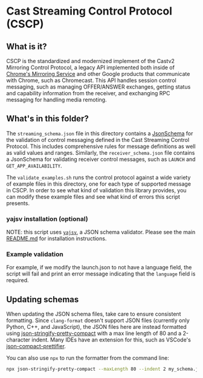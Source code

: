 # Cast Streaming Control Protocol (CSCP)

## What is it?

CSCP is the standardized and modernized implement of the Castv2 Mirroring
Control Protocol, a legacy API implemented both inside of
[Chrome's Mirroring Service](https://source.chromium.org/chromium/chromium/src/+/master:components/mirroring/service/receiver_response.h;l=75?q=receiverresponse%20&ss=chromium%2Fchromium%2Fsrc)
and other Google products that communicate with
Chrome, such as Chromecast. This API handles session control messaging, such as
managing OFFER/ANSWER exchanges, getting status and capability information from
the receiver, and exchanging RPC messaging for handling media remoting.

## What's in this folder?

The `streaming_schema.json` file in this directory contains a
[JsonSchema](https://json-schema.org/) for the validation of control messaging
defined in the Cast Streaming Control Protocol. This includes comprehensive
rules for message definitions as well as valid values and ranges. Similarly,
the `receiver_schema.json` file contains a JsonSchema for validating receiver
control messages, such as `LAUNCH` and `GET_APP_AVAILABILITY`.

The `validate_examples.sh` runs the control protocol against a wide variety of
example files in this directory, one for each type of supported message in CSCP.
In order to see what kind of validation this library provides, you can modify
these example files and see what kind of errors this script presents.

### yajsv installation (optional)

NOTE: this script uses
[`yajsv`](https://github.com/neilpa/yajsv/releases/tag/v1.4.0), a JSON schema
validator. Please see the main [README.md](../../../../README.md) for installation instructions.

### Example validation
For example, if we modify the launch.json to not have a language field, the script will fail and print an error message indicating that the `language` field is required.

## Updating schemas

When updating the JSON schema files, take care to ensure consistent formatting.
Since `clang-format` doesn't support JSON files (currently only Python, C++,
and JavaScript), the JSON files here are instead formatted using
[json-stringify-pretty-compact](https://github.com/lydell/json-stringify-pretty-compact)
with a max line length of 80 and a 2-character indent. Many IDEs have an
extension for this, such as VSCode's
[json-compact-prettifier](https://marketplace.visualstudio.com/items?itemName=inadarei.json-compact-prettifier).

You can also use `npx` to run the formatter from the command line:

```bash
npx json-stringify-pretty-compact --maxLength 80 --indent 2 my_schema.json
```

